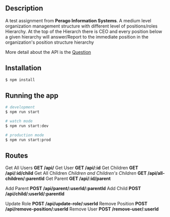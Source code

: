 ## Description
A test assignment from **Perago Information Systems**.
A medium level organization management structure with different level of positions/roles Hierarchy. At the top of the Hierarch there is CEO and every position below a given hierarchy will answer/Report to the immediate position in the organization's position structure hierarchy

More detail about the API is the [Question](https://github.com/gitdeme/perago-nestjs-api)

## Installation

```bash
$ npm install
```

## Running the app

```bash
# development
$ npm run start

# watch mode
$ npm run start:dev

# production mode
$ npm run start:prod
```

## Routes
Get All Users
    **GET /api/**
Get User
    **GET /api/:id**
Get Children
    **GET /api/:id/child**
Get All Children *Children and Children's Children*
    **GET /api/all-children/:parentId**
Get Parent
    **GET /api/:id/parent**

Add Parent
    **POST /api/parent/:userId/:parentId**
Add Child
    **POST /api/child/:userId/:parentId**

Update Role
    **POST /api/update-role/:userId**
Remove Position
    **POST /api/remove-position/:userId**
Remove User
    **POST /remove-user/:userId**



